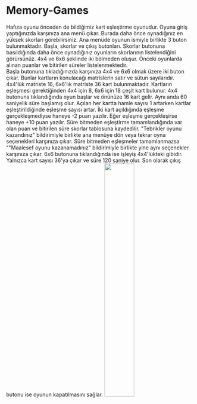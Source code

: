 # Memory-Games
Hafıza oyunu önceden de bildiğimiz kart eşleştirme oyunudur. Oyuna giriş yaptığınızda karşınıza ana menü çıkar. Burada daha önce oynadığınız en yüksek skorları görebilirsiniz. Ana menüde oyunun ismiyle birlikte 3 buton bulunmaktadır. Başla, skorlar ve çıkış butonları. 
Skorlar butonuna basıldığında daha önce oynadığınız oyunların skorlarının listelendiğini görürsünüz. 4x4 ve 6x6 şeklinde iki bölmeden oluşur. Önceki oyunlarda alınan puanlar ve bitirilen süreler listelenmektedir.  
Başla butonuna tıkladığınızda karşınıza 4x4 ve 6x6 olmak üzere iki buton çıkar. Bunlar kartların konulacağı matrislerin satır ve sütun sayılarıdır. 4x4'lük matriste 16, 6x6'lık matriste 36 kart bulunmaktadır. Kartların eşleşmesi gerektiğinden 4x4 için 8, 6x6 için 18 çeşit kart bulunur. 4x4 butonuna tıklandığında oyun başlar ve önünüze 16 kart gelir. Aynı anda 60 saniyelik süre başlamış olur. Açılan her kartta hamle sayısı 1 artarken kartlar eşleştirildiğinde eşleşme sayısı artar. İki kart açıldığında eşleşme gerçekleşmediyse haneye -2 puan yazılır. Eğer eşleşme gerçekleşirse haneye +10 puan yazılır. Süre bitmeden eşleştirme tamamlandığında var olan puan ve bitirilen süre skorlar tablosuna kaydedilir. "Tebrikler oyunu kazandınız" bildirimiyle birlikte ana menüye dön veya tekrar oyna seçenekleri karşınıza çıkar. Süre bitmeden eşleşmeler tamamlanmazsa ""Maalesef oyunu kazanamadınız" bildirimiyle birlikte yine aynı seçenekler karşınıza çıkar. 6x6 butonuna tıklandığında ise işleyiş 4x4'lükteki gibidir. Yalnızca kart sayısı 36'ya çıkar ve süre 120 saniye olur. 
Son olarak çıkış butonu ise oyunun kapatılmasını sağlar.
<img src="\nhttps://media.giphy.com/media/vFKqnCdLPNOKc/giphy.gif" width="40%" height="40%" />
